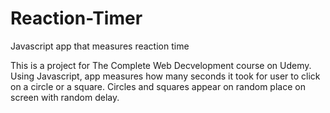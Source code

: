 # Reaction-Timer
Javascript app that measures reaction time

This is a project for The Complete Web Decvelopment course on Udemy.
Using Javascript, app measures how many seconds it took for user to click on a circle or a square. Circles and squares appear on random place on screen with random delay.
